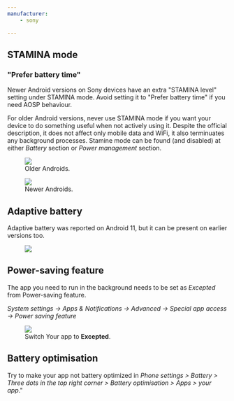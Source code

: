 ```yaml
---
manufacturer: 
    - sony

---
```


## STAMINA mode

### "Prefer battery time"

Newer Android versions on Sony devices have an extra "STAMINA level" setting under STAMINA mode. Avoid setting it to "Prefer battery time" if you need AOSP behaviour.

For older Android versions, never use STAMINA mode if you want your device to do something useful when not actively using it. Despite the official description, it does not affect only mobile data and WiFi, it also terminuates any background processes.
Stamine mode can be found (and disabled) at either *Battery* section or *Power management* section.

<div class="img-block">
  <figure>
    <img src="/assets/img/sony/sony_stamina.jpg">
    <figcaption>Older Androids.</figcaption>
  </figure>

  <figure>
    <img src="/assets/img/sony/sony_stamina2.png">
    <figcaption>Newer Androids.</figcaption>
  </figure>

</div>

## Adaptive battery

Adaptive battery was reported on Android 11, but it can be present on earlier versions too.

<div class="img-block">
  <figure>
    <img src="/assets/img/sony/sony_adaptive.png">
  </figure>

</div>



## Power-saving feature

The app you need to run in the background needs to be set as *Excepted* from Power-saving feature.

_System settings ​→ Apps & Notifications ​→ Advanced ​→ Special app access ​→ Power saving feature_

<div class="img-block">
  <figure>
    <img src="/assets/img/sony/sony_powersave.png">
    <figcaption>Switch Your app to <strong>Excepted</strong>.</figcaption>
  </figure>

</div>


## Battery optimisation

Try to make your app not battery optimized in *Phone settings > Battery > Three dots in the top right corner > Battery optimisation > Apps > your app*."

